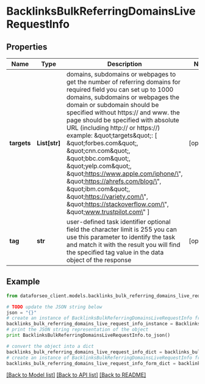 # BacklinksBulkReferringDomainsLiveRequestInfo


## Properties

Name | Type | Description | Notes
------------ | ------------- | ------------- | -------------
**targets** | **List[str]** | domains, subdomains or webpages to get the number of referring domains for required field you can set up to 1000 domains, subdomains or webpages the domain or subdomain should be specified without https:// and www. the page should be specified with absolute URL (including http:// or https://) example: \&quot;targets\&quot;: [   \&quot;forbes.com\&quot;,   \&quot;cnn.com\&quot;,   \&quot;bbc.com\&quot;,   \&quot;yelp.com\&quot;,   \&quot;https://www.apple.com/iphone/\&quot;,   \&quot;https://ahrefs.com/blog/\&quot;,   \&quot;ibm.com\&quot;,   \&quot;https://variety.com/\&quot;,   \&quot;https://stackoverflow.com/\&quot;,   \&quot;www.trustpilot.com\&quot; ] | [optional] 
**tag** | **str** | user-defined task identifier optional field the character limit is 255 you can use this parameter to identify the task and match it with the result you will find the specified tag value in the data object of the response | [optional] 

## Example

```python
from dataforseo_client.models.backlinks_bulk_referring_domains_live_request_info import BacklinksBulkReferringDomainsLiveRequestInfo

# TODO update the JSON string below
json = "{}"
# create an instance of BacklinksBulkReferringDomainsLiveRequestInfo from a JSON string
backlinks_bulk_referring_domains_live_request_info_instance = BacklinksBulkReferringDomainsLiveRequestInfo.from_json(json)
# print the JSON string representation of the object
print BacklinksBulkReferringDomainsLiveRequestInfo.to_json()

# convert the object into a dict
backlinks_bulk_referring_domains_live_request_info_dict = backlinks_bulk_referring_domains_live_request_info_instance.to_dict()
# create an instance of BacklinksBulkReferringDomainsLiveRequestInfo from a dict
backlinks_bulk_referring_domains_live_request_info_form_dict = backlinks_bulk_referring_domains_live_request_info.from_dict(backlinks_bulk_referring_domains_live_request_info_dict)
```
[[Back to Model list]](../README.md#documentation-for-models) [[Back to API list]](../README.md#documentation-for-api-endpoints) [[Back to README]](../README.md)


